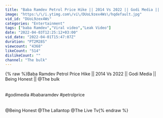 ```yaml
---
title: "Baba Ramdev Petrol Price Hike || 2014 Vs 2022 || Godi Media || Being Honest ||  @The bulk"
image: "https:\/\/i.ytimg.com\/vi\/DUoL9zex4Ws\/hqdefault.jpg"
vid_id: "DUoL9zex4Ws"
categories: "Entertainment"
tags: ["baba Ramdev","Viral video","Leak Video"]
date: "2022-04-03T12:25:12+03:00"
vid_date: "2022-04-01T15:47:07Z"
duration: "PT2M28S"
viewcount: "4368"
likeCount: "514"
dislikeCount: ""
channel: "The bulk"
---
```

{% raw %}Baba Ramdev Petrol Price Hike || 2014 Vs 2022 || Godi Media || Being Honest ||  ‎@The bulk  <br /><br /><br />#godimedia #babaramdev #petrolprice <br /><br /><br />@Being Honest @The Lallantop @The Live Tv{% endraw %}
